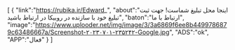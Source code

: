 [
{
"link":"https://rubika.ir/Edward_",
"about":"اینجا محل تبلیغ شماست!
جهت ثبت تبلیغ خود با سازنده در روبیکا در ارتباط باشید",
"baton":"ارتباط با ما",
"image":"https://www.uplooder.net/img/image/3/3a6869f6ee8b4499786879c63486667a/Screenshot-۲۰۲۳۰۷۰۱-۲۳۵۲۴۲-Google.jpg",
"ADS":"ok",
"APP":"فعال"
}
]
